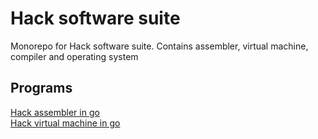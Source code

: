 # Hack software suite
Monorepo for Hack software suite. Contains assembler, virtual machine, compiler and operating system

## Programs
[Hack assembler in go](https://github.com/overload77/hack-software-hierarchy/tree/main/assembler)  
[Hack virtual machine in go](https://github.com/overload77/hack-software-hierarchy/tree/main/virtual-machine)  
